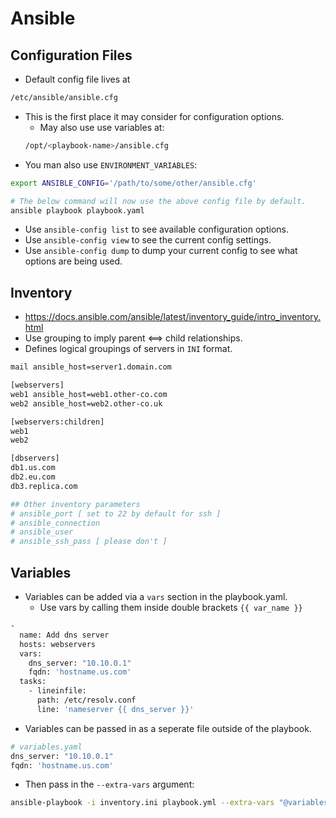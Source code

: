 # Ansible
## Configuration Files
- Default config file lives at 
```bash
/etc/ansible/ansible.cfg
```
- This is the first place it may consider for configuration options.
    - May also use use variables at: 
    ```bash
    /opt/<playbook-name>/ansible.cfg
    ```
- You man also use ```ENVIRONMENT_VARIABLES```:
```bash
export ANSIBLE_CONFIG='/path/to/some/other/ansible.cfg'

# The below command will now use the above config file by default.
ansible playbook playbook.yaml
```
- Use ```ansible-config list``` to see available configuration options.
- Use ```ansible-config view``` to see the current config settings.
- Use ```ansible-config dump``` to dump your current config to see what options are being used.

## Inventory
- https://docs.ansible.com/ansible/latest/inventory_guide/intro_inventory.html
- Use grouping to imply parent <==> child relationships.
- Defines logical groupings of servers in ```INI``` format.
```bash
mail ansible_host=server1.domain.com

[webservers]
web1 ansible_host=web1.other-co.com
web2 ansible_host=web2.other-co.uk

[webservers:children]
web1
web2

[dbservers]
db1.us.com
db2.eu.com
db3.replica.com

## Other inventory parameters
# ansible_port [ set to 22 by default for ssh ]
# ansible_connection
# ansible_user
# ansible_ssh_pass [ please don't ]
```

## Variables
- Variables can be added via a ```vars``` section in the playbook.yaml.
  - Use vars by calling them inside double brackets ```{{ var_name }}```
```bash
-
  name: Add dns server
  hosts: webservers
  vars:
    dns_server: "10.10.0.1"
    fqdn: 'hostname.us.com'
  tasks:
    - lineinfile:
      path: /etc/resolv.conf
      line: 'nameserver {{ dns_server }}'
```

- Variables can be passed in as a seperate file outside of the playbook.
```bash
# variables.yaml
dns_server: "10.10.0.1"
fqdn: 'hostname.us.com'
```

- Then pass in the ```--extra-vars``` argument:
```bash
ansible-playbook -i inventory.ini playbook.yml --extra-vars "@variables.yaml"
```